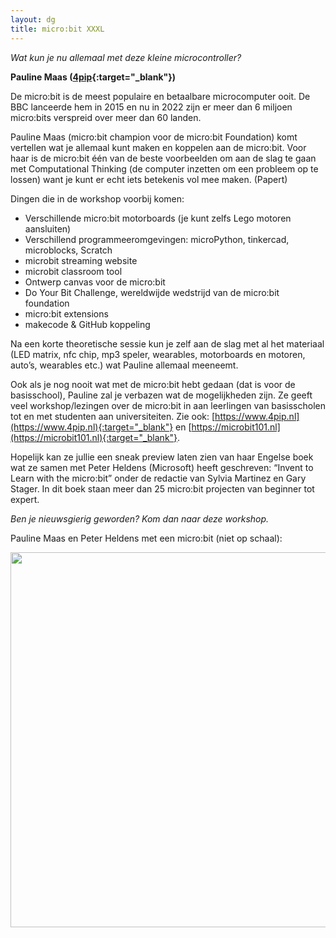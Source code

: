```yaml
---
layout: dg
title: micro:bit XXXL
---
```


*Wat kun je nu allemaal met deze kleine microcontroller?*

**Pauline Maas ([4pip](https://www.4pip.nl){:target="_blank"})**

De micro:bit is de meest populaire en betaalbare microcomputer ooit. 
De BBC lanceerde hem in 2015 en nu in 2022  zijn er meer dan 6 miljoen micro:bits verspreid over meer dan 60 landen.
 
Pauline Maas (micro:bit champion voor de micro:bit Foundation) komt vertellen wat je 
allemaal kunt maken en koppelen aan de micro:bit. 
Voor haar is de micro:bit één van de beste voorbeelden om aan de slag te gaan met 
Computational Thinking (de computer inzetten om een probleem op te lossen) 
want je kunt er echt iets betekenis vol mee maken. (Papert) 

Dingen die in de workshop voorbij komen:

* Verschillende micro:bit motorboards (je kunt zelfs Lego motoren aansluiten)
* Verschillend programmeeromgevingen: microPython, tinkercad, microblocks, Scratch
* microbit streaming website
* microbit classroom tool
* Ontwerp canvas voor de micro:bit
* Do Your Bit Challenge, wereldwijde wedstrijd van de micro:bit foundation 
* micro:bit extensions
* makecode & GitHub koppeling

Na een korte theoretische sessie kun je zelf aan de slag met al het materiaal 
(LED matrix, nfc chip, mp3 speler, wearables, motorboards en motoren, auto’s, wearables etc.) wat Pauline allemaal meeneemt. 

Ook als je nog nooit wat met de micro:bit hebt gedaan (dat is voor de basisschool),
Pauline zal je verbazen wat de mogelijkheden zijn. 
Ze geeft veel workshop/lezingen over de micro:bit in aan leerlingen van basisscholen tot en met studenten aan universiteiten. 
Zie ook: [https://www.4pip.nl](https://www.4pip.nl){:target="_blank"} 
en [https://microbit101.nl](https://microbit101.nl){:target="_blank"}.

Hopelijk kan ze jullie een sneak preview laten zien van haar Engelse boek wat ze 
samen met Peter Heldens (Microsoft) heeft geschreven: 
“Invent to Learn with the micro:bit” onder de redactie van Sylvia Martinez en Gary Stager. 
In dit boek staan meer dan 25 micro:bit projecten van beginner tot expert. 

*Ben je nieuwsgierig geworden? Kom dan naar deze workshop.*

Pauline Maas en Peter Heldens met een micro:bit (niet op schaal):

<img src="{{'/public/images/pauline-maas-microbit.jpg' | relative_url}}" width="600">